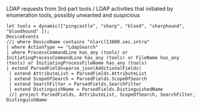 LDAP requests from 3rd part tools / LDAP activities that initiated by enumeration tools, possibly unwanted and suspicious
```kql
let tools = dynamic(["pingcastle", "sharp", "blood", "sharphound", "bloodhound" ]);
DeviceEvents
//| where DeviceName contains "nlarcl13600.sec.intra"
| where ActionType == "LdapSearch"
| where ProcessCommandLine has_any (tools) or InitiatingProcessCommandLine has_any (tools) or FileName has_any (tools) or InitiatingProcessFileName has_any (tools)
| extend ParsedFields=parse_json(AdditionalFields)
 | extend AttributeList = ParsedFields.AttributeList
 | extend ScopeOfSearch = ParsedFields.ScopeOfSearch
 | extend SearchFilter = ParsedFields.SearchFilter
 | extend DistinguishName = ParsedFields.DistinguishedName
 //| project ParsedFields, AttributeList, ScopeOfSearch, SearchFilter, DistinguishName
